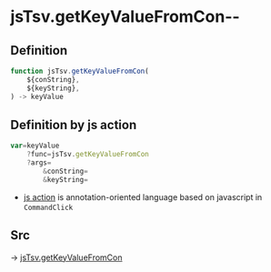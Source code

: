 # jsTsv.getKeyValueFromCon--

## Definition

```js.js
function jsTsv.getKeyValueFromCon(
	${conString},
	${keyString},
) -> keyValue
```


## Definition by js action

```js.js
var=keyValue
	?func=jsTsv.getKeyValueFromCon
	?args=
		&conString=
		&keyString=
```

- [js action](#) is annotation-oriented language based on javascript in `CommandClick`

## Src

-> [jsTsv.getKeyValueFromCon](https://github.com/puutaro/CommandClick/blob/master/app/src/main/java/com/puutaro/commandclick/fragment_lib/terminal_fragment/js_interface/tsv/JsTsv.kt#L125)


